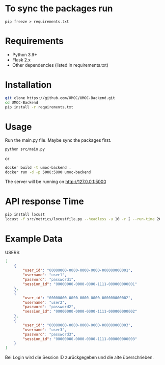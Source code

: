 # To sync the packages run 
```
pip freeze > requirements.txt
```

# Requirements
- Python 3.9+
- Flask 2.x
- Other dependencies (listed in requirements.txt)

# Installation
```bash
git clone https://github.com/UMOC/UMOC-Backend.git
cd UMOC-Backend
pip install -r requirements.txt
```

# Usage

Run the main.py file. Maybe sync the packages first.
```bash
python src/main.py
```
or
```bash
docker build -t umoc-backend .
docker run -d -p 5000:5000 umoc-backend
```
The server will be running on http://127.0.0.1:5000

# API response Time
```bash
pip install locust
locust -f src/metrics/locustfile.py --headless -u 10 -r 2 --run-time 20s --host http://localhost:5000
```

# Example Data

USERS:
```json
[
    {
        "user_id": "00000000-0000-0000-0000-000000000001",
        "username": "user1",
        "password": "password1",
        "session_id": "00000000-0000-0000-1111-000000000001"
    },
    {
        "user_id": "00000000-0000-0000-0000-000000000002",
        "username": "user2",
        "password": "password2",
        "session_id": "00000000-0000-0000-1111-000000000002"
    },
    {
        "user_id": "00000000-0000-0000-0000-000000000003",
        "username": "user3",
        "password": "password3",
        "session_id": "00000000-0000-0000-1111-000000000003"
    }
]
```
Bei Login wird die Session ID zurückgegeben und die alte überschrieben.



